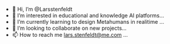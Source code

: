 - 👋 Hi, I’m @Larsstenfeldt
- 👀 I’m interested in educational and knowledge AI platforms...
- 🌱 I’m currently learning to design Metahumans in realitime ...
- 💞️ I’m looking to collaborate on new projects...
- 📫 How to reach me lars.stenfeldt@me.com  ...

<!---
Larsstenfeldt/Larsstenfeldt is a ✨ special ✨ repository because its `README.md` (this file) appears on your GitHub profile.
You can click the Preview link to take a look at your changes.
--->
